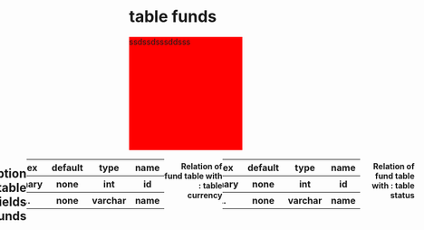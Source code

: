 
# table funds
<div style="background-color: red;width: 200px;height: 200px">ssdssdsssddsss</div>
<div style="direction: rtl;display:flex;justify-content:start">
<table style="direction: rtl;background-color: red" >
    <tr><th>name</th><th>type</th><th>default</th><th>index</th></tr>
    <tr><th>id</th><th>int</th><th>none</th><th>primary</th></tr>
    <tr><th>name</th><th>varchar(200)</th><th>none</th><th>....</th></tr>
    <tr><th>user_id</th><th>int</th><th>none</th><th>index</th></tr>
    <tr><th>stock_count</th><th>int</th><th>none</th><th>....</th></tr>
    <tr><th>status</th><th>int</th><th>none</th><th>....</th></tr>
    <tr><th>currency</th><th>int</th><th>none</th><th>....</th></tr>
    <tr><th>stock_amount</th><th>int</th><th>none</th><th>....</th></tr>
    <tr><th>done_stock</th><th>int</th><th>0</th><th>....</th></tr>
    <tr><th>description</th><th>text</th><th>null</th><th>....</th></tr>
    <tr><th>created_at</th><th>timestamp</th><th>CURRENT_TIMESTAMP</th><th>....</th></tr>
    <tr><th>updated_at</th><th>timestamp</th><th>CURRENT_TIMESTAMP</th><th>....</th></tr> 
       
</table>
<div style="display: flex;justify-content: center">

#### Relation of fund table with : table status

<table>
    <tr><th>name</th><th>type</th><th>default</th><th>index</th></tr>
    <tr><th>id</th><th>int</th><th>none</th><th>primary</th></tr>
    <tr><th>name</th><th>varchar</th><th>none</th><th>....</th></tr>
</table>

#### Relation of fund table with : table currency

<table>
    <tr><th>name</th><th>type</th><th>default</th><th>index</th></tr>
    <tr><th>id</th><th>int</th><th>none</th><th>primary</th></tr>
    <tr><th>name</th><th>varchar</th><th>none</th><th>....</th></tr>
</table>
</div>


## Description of table fields funds

<table style="text-align: right">
    <tr><th>name</th><th>description</th></tr>
    <tr><th>id</th><td><b style="color:red">این فیلد شماره هر سطر رو درون خودش ذخیره می کند</b></td></tr>
    <tr><th>name</th><td><b> در این فیلد نام صندوق ذخیره می شود</b></td></tr>
    <tr><th>user_id</th><td><b>در این فیلد نام صاحب صندوق ذخیره می شود</b></td></tr>
    <tr><th>stock_count</th><td><b> تعداد سهم صندوق رو مشخص می کنه  </b></td></tr>
    <tr><th>status</th><td><b>این فیلد وظیفه دارد که وضعیت صندوق را که به سه حالت فعال ،غیرفعال ، ارشیو ، نیمه کاره را در خود ذخیره کند </b></td></tr>
    <tr><th>currency</th><td><b>در این فیلد واحد پول ذخیره می شود که معمولا به سه حالت ریال،تومان،دلار  می باشد </b></td></tr>
    <tr><th>stock_amount</th><td><b>در این فیلد ما مبلغ هر سهم رو  ذخیره می کنیم</b></td></tr>
    <tr><th>done_stock</th><td><b>در این فیلد تعدا سهم های انجام شده رو ذخیره می کنه مثلا اگر مدیر صندوق قرار باشه صندوق را متوقف کند تعداد سهم هایی که تا حالا برنده شدن در این فیلد ذخیره می شود </b></td></tr>
    <tr><th>description</th><td><b>در این فیلد ما توضیح کوتاهی در مورد صندوق ارائه می  کنیم و در داخل این فیلد ذخیره می کنیم </b></td></tr>
    <tr><th>created_at</th><td><b>در این فیلد تاریخ ایجاد صندوق  ذخیره می شود </b></td></tr>
    <tr><th>updated_at</th><td><b>در این فیلد تاریخ تغییر صندوق  ذخیره می شود </b></td></tr>
</table> 
</div>